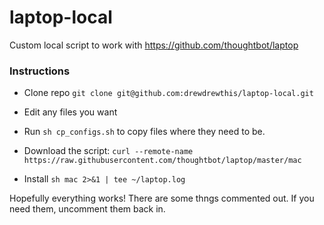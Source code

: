 # laptop-local
Custom local script to work with https://github.com/thoughtbot/laptop

### Instructions

- Clone repo
`git clone git@github.com:drewdrewthis/laptop-local.git`

- Edit any files you want

- Run `sh cp_configs.sh` to copy files where they need to be.

- Download the script:
`curl --remote-name https://raw.githubusercontent.com/thoughtbot/laptop/master/mac`

- Install
`sh mac 2>&1 | tee ~/laptop.log`

Hopefully everything works!
There are some thngs commented out. If you need them, uncomment them back in.
